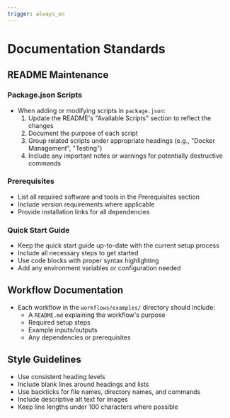 ```yaml
---
trigger: always_on
---
```


# Documentation Standards

## README Maintenance

### Package.json Scripts
- When adding or modifying scripts in `package.json`:
  1. Update the README's "Available Scripts" section to reflect the changes
  2. Document the purpose of each script
  3. Group related scripts under appropriate headings (e.g., "Docker Management", "Testing")
  4. Include any important notes or warnings for potentially destructive commands

### Prerequisites
- List all required software and tools in the Prerequisites section
- Include version requirements where applicable
- Provide installation links for all dependencies

### Quick Start Guide
- Keep the quick start guide up-to-date with the current setup process
- Include all necessary steps to get started
- Use code blocks with proper syntax highlighting
- Add any environment variables or configuration needed

## Workflow Documentation
- Each workflow in the `workflows/examples/` directory should include:
  - A `README.md` explaining the workflow's purpose
  - Required setup steps
  - Example inputs/outputs
  - Any dependencies or prerequisites

## Style Guidelines
- Use consistent heading levels
- Include blank lines around headings and lists
- Use backticks for file names, directory names, and commands
- Include descriptive alt text for images
- Keep line lengths under 100 characters where possible
